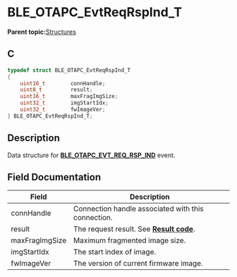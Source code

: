 # BLE\_OTAPC\_EvtReqRspInd\_T

**Parent topic:**[Structures](GUID-F8D41958-4513-4D79-8AF8-05E34E981007.md)

## C

```c
typedef struct BLE_OTAPC_EvtReqRspInd_T
{
    uint16_t        connHandle;
    uint8_t         result;
    uint16_t        maxFragImgSize;
    uint32_t        imgStartIdx;
    uint32_t        fwImageVer;
} BLE_OTAPC_EvtReqRspInd_T;
```

## Description

Data structure for **[BLE\_OTAPC\_EVT\_REQ\_RSP\_IND](GUID-077CD1BC-2971-434D-8292-8D749FABC643.md)** event.

## Field Documentation

|Field|Description|
|-----|-----------|
|connHandle|Connection handle associated with this connection.|
|result|The request result. See **[Result code](GUID-9DD5C3B1-E41C-4DC6-AF09-47F03CD01863.md)**.|
|maxFragImgSize|Maximum fragmented image size.|
|imgStartIdx|The start index of image.|
|fwImageVer|The version of current firmware image.|

